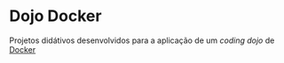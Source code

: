 # Dojo Docker
Projetos didátivos desenvolvidos para a aplicação de um _coding dojo_ de [Docker](https://www.docker.com/)
